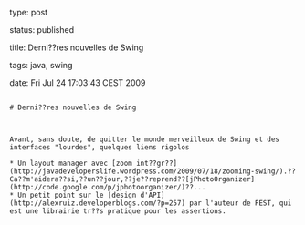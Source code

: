 type: post
status: published
title: Derni??res nouvelles de Swing 
tags: java, swing
date: Fri Jul 24 17:03:43 CEST 2009
~~~~~~
# Derni??res nouvelles de Swing 

Avant, sans doute, de quitter le monde merveilleux de Swing et des interfaces "lourdes", quelques liens rigolos  

* Un layout manager avec [zoom int??gr??](http://javadeveloperslife.wordpress.com/2009/07/18/zooming-swing/).??Ca??m'aidera??si,??un??jour,??je??reprend??[jPhotoOrganizer](http://code.google.com/p/jphotoorganizer/)??...
* Un petit point sur le [design d'API](http://alexruiz.developerblogs.com/?p=257) par l'auteur de FEST, qui est une librairie tr??s pratique pour les assertions.